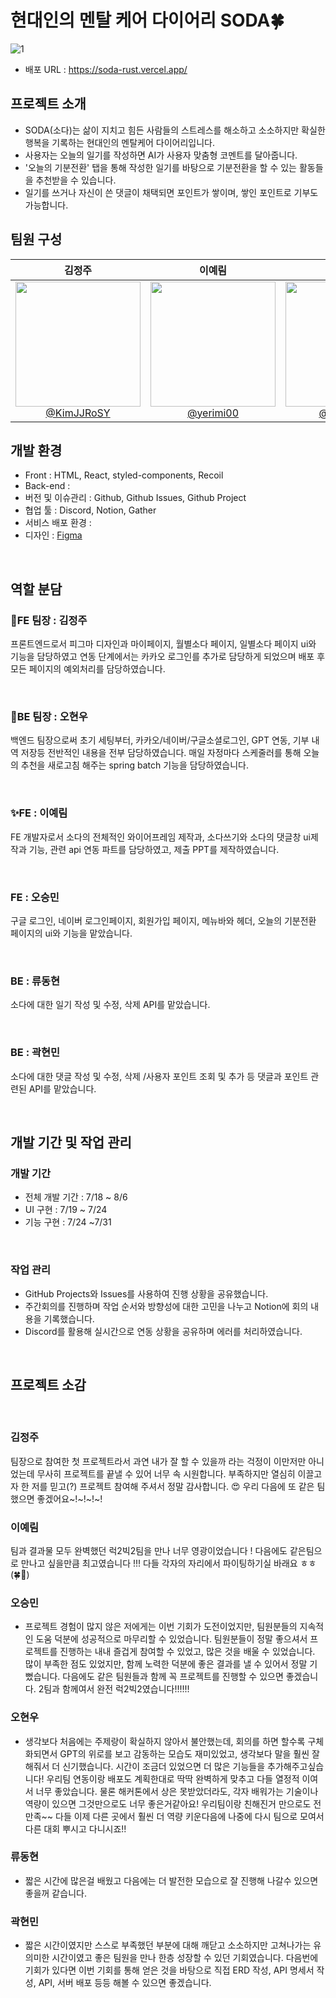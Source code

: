 # 현대인의 멘탈 케어 다이어리 SODA🍀
![1](https://github.com/user-attachments/assets/7fda93f0-f2d7-4fd3-8b6b-48bc0f75d953)

* 배포 URL : https://soda-rust.vercel.app/

## 프로젝트 소개

- SODA(소다)는 삶이 지치고 힘든 사람들의 스트레스를 해소하고 소소하지만 확실한 행복을 기록하는 현대인의 멘탈케어 다이어리입니다.
- 사용자는 오늘의 일기를 작성하면 AI가 사용자 맞춤형 코멘트를 달아줍니다.
- '오늘의 기분전환' 탭을 통해 작성한 일기를 바탕으로 기분전환을 할 수 있는 활동들을 추천받을 수 있습니다.
- 일기를 쓰거나 자신이 쓴 댓글이 채택되면 포인트가 쌓이며, 쌓인 포인트로 기부도 가능합니다.


## 팀원 구성

<div align="center">

| **김정주** | **이예림** | **오승민** | **오현우** | **곽현민** | **류동현** |
| :------: |  :------: | :------: | :------: | :------: | :------: |
| [<img src="https://github.com/user-attachments/assets/103798ae-f186-4604-b473-76ce83f76f92" height=200 > <br/> @KimJJRoSY](https://github.com/KimJJRoSY) |  [<img src="https://github.com/user-attachments/assets/35da7876-58b2-4a1a-b5e7-76ab64fa61ca" height=200> <br/> @yerimi00](https://github.com/yerimi00) | [<img src="https://github.com/user-attachments/assets/68677def-b098-49e5-95aa-37c95739ff34" height=200> <br/> @seung876](https://github.com/seung876) | [<img src="https://github.com/user-attachments/assets/71bef990-264e-4fd9-a206-efe83ccd14de" height=200 > <br/> @HyunWoo9930](https://github.com/HyunWoo9930) | [<img src="https://github.com/user-attachments/assets/51367291-260d-4402-9f87-27da589d5290" height=200> <br/> @sadew1112](https://github.com/sadew1112) | [<img src="https://github.com/user-attachments/assets/beb0c141-ec20-40d1-9840-3ba50ce15bcb" height=200> <br/> @wayne4918](https://github.com/wayne4918) | 


<div align="left">
  
## 개발 환경

- Front : HTML, React, styled-components, Recoil
- Back-end : 
- 버전 및 이슈관리 : Github, Github Issues, Github Project
- 협업 툴 : Discord, Notion, Gather
- 서비스 배포 환경 : 
- 디자인 : [Figma](https://www.figma.com/design/cVcFM9sAudq5GgkZmKy9cP/2024-%EC%A4%91%EC%95%99%ED%95%B4%EC%BB%A4%ED%86%A4%5B%EC%86%8C%EB%8B%A4%5D?node-id=42-3&t=n99vWUJC0qUFUwLS-1)
  



<br>


## 역할 분담

### 👑FE 팀장 : 김정주

프론트엔드로서 피그마 디자인과 마이페이지, 월별소다 페이지, 일별소다 페이지 ui와 기능을 담당하였고 연동 단계에서는 카카오 로그인를 추가로 담당하게 되었으며 배포 후 모든 페이지의 예외처리를 담당하였습니다.

<br>
    
### 👑BE 팀장 : 오현우

백엔드 팀장으로써 초기 세팅부터, 카카오/네이버/구글소셜로그인, GPT 연동, 기부 내역 저장등 전반적인 내용을 전부 담당하였습니다. 매일 자정마다 스케줄러를 통해 오늘의 추천을 새로고침 해주는 spring batch 기능을 담당하였습니다.

<br>

### ✨FE : 이예림

FE 개발자로서 소다의 전체적인 와이어프레임 제작과, 소다쓰기와 소다의 댓글창 ui제작과 기능, 관련 api 연동 파트를 담당하였고, 제출 PPT를 제작하였습니다. 

<br>

### FE : 오승민

구글 로그인, 네이버 로그인페이지, 회원가입 페이지, 메뉴바와 헤더, 오늘의 기분전환 페이지의 ui와 기능을 맡았습니다.
    
<br>

### BE : 류동현

소다에 대한 일기 작성 및 수정, 삭제  API를 맡았습니다. 

<br>

### BE : 곽현민

소다에 대한 댓글 작성 및 수정, 삭제 /사용자 포인트 조회 및 추가 등 댓글과 포인트 관련된 API를 맡았습니다. 

<br>

##  개발 기간 및 작업 관리

### 개발 기간

- 전체 개발 기간 : 7/18 ~ 8/6
- UI 구현 : 7/19 ~ 7/24
- 기능 구현 : 7/24 ~7/31

<br>

### 작업 관리

- GitHub Projects와 Issues를 사용하여 진행 상황을 공유했습니다.
- 주간회의를 진행하며 작업 순서와 방향성에 대한 고민을 나누고 Notion에 회의 내용을 기록했습니다.
- Discord를 활용해 실시간으로 연동 상황을 공유하며 에러를 처리하였습니다. 

<br>


## 프로젝트 소감

<br>

### 김정주
팀장으로 참여한 첫 프로젝트라서 과연 내가 잘 할 수 있을까 라는 걱정이 이만저만 아니었는데 무사히 프로젝트를 끝낼 수 있어 너무 속 시원합니다. 
부족하지만 열심히 이끌고자 한 저를 믿고(?) 프로젝트 참여해 주셔서 정말 감사합니다. 😍
우리 다음에 또 같은 팀 했으면 좋겠어요~!~!~!~!

 ### 이예림
팀과 결과물 모두 완벽했던 럭2빅2팀을 만나 너무 영광이었습니다 !
다음에도 같은팀으로 만나고 싶을만큼 최고였습니다 !!! 다들 각자의 자리에서 파이팅하기실 바래요 ㅎㅎ (🍀💖)
  
 ### 오승민
- 프로젝트 경험이 많지 않은 저에게는 이번 기회가 도전이었지만, 팀원분들의 지속적인 도움 덕분에 성공적으로 마무리할 수 있었습니다. 팀원분들이 정말 좋으셔서 프로젝트를 진행하는 내내 즐겁게 참여할 수 있었고, 많은 것을 배울 수 있었습니다.
많이 부족한 점도 있었지만, 함께 노력한 덕분에 좋은 결과를 낼 수 있어서 정말 기뻤습니다. 다음에도 같은 팀원들과 함께 꼭 프로젝트를 진행할 수 있으면 좋겠습니다. 2팀과 함께여서 완전 럭2빅2였습니다!!!!!!

### 오현우
- 생각보다 처음에는 주제랑이 확실하지 않아서 불안했는데, 회의를 하면 할수록 구체화되면서 GPT의 위로를 보고 감동하는 모습도 재미있었고, 생각보다 말을 훨씬 잘해줘서 더 신기했습니다. 
시간이 조금더 있었으면 더 많은 기능들을 추가해주고싶습니다! 우리팀 연동이랑 배포도 계획한대로 딱딱 완벽하게 맞추고 다들 열정적 이여서 너무 좋았습니다. 
물론 해커톤에서 상은 못받았더라도, 각자 배워가는 기술이나 역량이 있으면 그것만으로도 너무 좋은거같아요! 우리팀이랑 친해진거 만으로도 전 만족~~ 
다들 이제 다른 곳에서 훨씬 더 역량 키운다음에 나중에 다시 팀으로 모여서 다른 대회 뿌시고 다니시죠!!

### 류동현
- 짧은 시간에 많은걸 배웠고 다음에는 더 발전한 모습으로 잘 진행해 나갈수 있으면 좋을꺼 같습니다.

### 곽현민
- 짧은 시간이였지만 스스로 부족했던 부분에 대해 깨닫고 소소하지만 고쳐나가는 유의미한 시간이였고 좋은 팀원을 만나 한층 성장할 수 있던 기회였습니다. 다음번에 기회가 있다면 이번 기회를 통해 얻은 것을 바탕으로 직접 ERD 작성, API 명세서 작성, API, 서버 배포 등등 해볼 수 있으면 좋겠습니다. 



  
<br>
